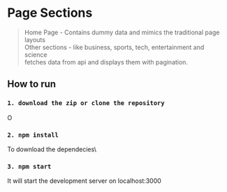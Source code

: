# Page Sections
  > Home Page - Contains dummy data and mimics the traditional page layouts \
  > Other sections - like business, sports, tech, entertainment and science  \
                    fetches data from api and displays them with pagination. 


## How to run

### `1. download the zip or clone the repository `

O

### `2. npm install`

To download the dependecies\
### `3. npm start`

It will start the development server on localhost:3000


